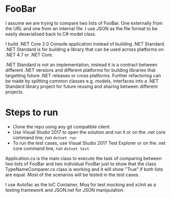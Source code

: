 # FooBar

I assume we are trying to compare two lists of FooBar. One externally from the URL and one from an internal file. I use JSON as the file format to be easily deserialised back to C# model class.

I build .NET Core 2.0 Console application instead of building .NET Standard. .NET Standard is for building a library that can be used across platforms on .NET 4.7 or .NET Core. 

.NET Standard is not an implementation, instead it is a contract between different .NET versions and different platforms for building libraries that targetting future .NET releases or cross platforms. Further refactoring can be made by splitting common classes e.g. models, interfaces into a .NET Standard library project for future reusing and sharing between different projects.

# Steps to run
- Clone the repo using any git compatible client
- Use Visual Studio 2017 to open the solution and run it or on the .net core command line, run `dotnet run`
- To run the test cases, use Visual Studio 2017 Test Explorer or on the .net core command line, run `dotnet test`

Application.cs is the main class to execute the task of comparing between two lists of FooBar and two individual FooBar just to show that the class TypeNameComparer.cs class is working and it will show "True" if both lists are equal. Most of the scenarios will be tested in the test cases.

I use Autofac as the IoC Container, Moq for test mocking and xUnit as a testing framework and JSON.net for JSON manipulation.
